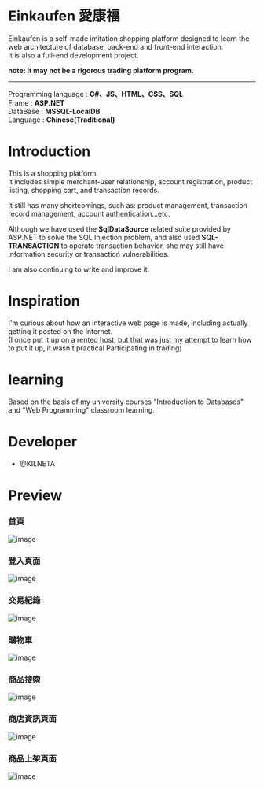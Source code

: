 # Einkaufen 愛康福

Einkaufen is a self-made imitation shopping platform designed to learn the web architecture of database, back-end and front-end interaction.  
It is also a full-end development project.  
  
**note: it may not be a rigorous trading platform program.**  

---
Programming language : **C#、JS、HTML、CSS、SQL**  
Frame : **ASP.NET**  
DataBase : **MSSQL-LocalDB**  
Language : **Chinese(Traditional)**  
  
# Introduction  
This is a shopping platform.  
It includes simple merchant-user relationship, account registration, product listing, shopping cart, and transaction records.  
  
It still has many shortcomings, such as: product management, transaction record management, account authentication...etc.  
  
Although we have used the **SqlDataSource** related suite provided by ASP.NET to solve the SQL Injection problem, and also used **SQL-TRANSACTION** to operate transaction behavior, she may still have information security or transaction vulnerabilities.  
  
I am also continuing to write and improve it.  
  
# Inspiration  
I'm curious about how an interactive web page is made, including actually getting it posted on the Internet.  
(I once put it up on a rented host, but that was just my attempt to learn how to put it up, it wasn't practical Participating in trading)   
  
# learning 
Based on the basis of my university courses "Introduction to Databases" and "Web Programming" classroom learning.
  
# Developer
* @KILNETA  
  
# Preview
### 首頁
![image](https://github.com/KILNETA/ShoppingSiteWeb/assets/47145154/ba2e4da2-488b-46e5-a91c-8e8fdd53003f)  
### 登入頁面
![image](https://github.com/KILNETA/ShoppingSiteWeb/assets/47145154/22d083c2-b518-42b2-af30-82d37f06bab0)  
### 交易紀錄
![image](https://github.com/KILNETA/ShoppingSiteWeb/assets/47145154/8c9ec4ea-dc01-4275-b6ae-1d77e368be55)  
### 購物車
![image](https://github.com/KILNETA/ShoppingSiteWeb/assets/47145154/a6a84e53-367b-45c7-aef1-1cd755c70812)  
### 商品搜索
![image](https://github.com/KILNETA/ShoppingSiteWeb/assets/47145154/992d67c0-cab7-4ef4-a015-b05cbd3d97d8)  
### 商店資訊頁面
![image](https://github.com/KILNETA/ShoppingSiteWeb/assets/47145154/7870bee7-260e-4e1e-84f3-99701fa12708)  
### 商品上架頁面
![image](https://github.com/KILNETA/ShoppingSiteWeb/assets/47145154/53cf3ae8-8752-4278-804c-873e0739ddec)  
